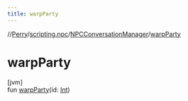 ```yaml
---
title: warpParty
---
```

//[Perry](../../../index.html)/[scripting.npc](../index.html)/[NPCConversationManager](index.html)/[warpParty](warp-party.html)



# warpParty



[jvm]\
fun [warpParty](warp-party.html)(id: [Int](https://kotlinlang.org/api/latest/jvm/stdlib/kotlin/-int/index.html))




